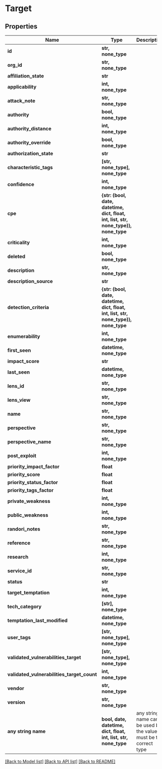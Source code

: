 # Target


## Properties
Name | Type | Description | Notes
------------ | ------------- | ------------- | -------------
**id** | **str, none_type** |  | 
**org_id** | **str, none_type** |  | 
**affiliation_state** | **str** |  | [optional] 
**applicability** | **int, none_type** |  | [optional] 
**attack_note** | **str, none_type** |  | [optional] 
**authority** | **bool, none_type** |  | [optional] 
**authority_distance** | **int, none_type** |  | [optional] 
**authority_override** | **bool, none_type** |  | [optional] 
**authorization_state** | **str** |  | [optional] 
**characteristic_tags** | **[str, none_type], none_type** |  | [optional] 
**confidence** | **int, none_type** |  | [optional] 
**cpe** | **{str: (bool, date, datetime, dict, float, int, list, str, none_type)}, none_type** |  | [optional] 
**criticality** | **int, none_type** |  | [optional] 
**deleted** | **bool, none_type** |  | [optional] 
**description** | **str, none_type** |  | [optional] 
**description_source** | **str** |  | [optional] 
**detection_criteria** | **{str: (bool, date, datetime, dict, float, int, list, str, none_type)}, none_type** |  | [optional] 
**enumerability** | **int, none_type** |  | [optional] 
**first_seen** | **datetime, none_type** |  | [optional] 
**impact_score** | **str** |  | [optional] 
**last_seen** | **datetime, none_type** |  | [optional] 
**lens_id** | **str, none_type** |  | [optional] 
**lens_view** | **str, none_type** |  | [optional] 
**name** | **str, none_type** |  | [optional] 
**perspective** | **str, none_type** |  | [optional] 
**perspective_name** | **str, none_type** |  | [optional] 
**post_exploit** | **int, none_type** |  | [optional] 
**priority_impact_factor** | **float** |  | [optional] 
**priority_score** | **float** |  | [optional] 
**priority_status_factor** | **float** |  | [optional] 
**priority_tags_factor** | **float** |  | [optional] 
**private_weakness** | **int, none_type** |  | [optional] 
**public_weakness** | **int, none_type** |  | [optional] 
**randori_notes** | **str, none_type** |  | [optional] 
**reference** | **str, none_type** |  | [optional] 
**research** | **int, none_type** |  | [optional] 
**service_id** | **str, none_type** |  | [optional] 
**status** | **str** |  | [optional] 
**target_temptation** | **int, none_type** |  | [optional] 
**tech_category** | **[str], none_type** |  | [optional] 
**temptation_last_modified** | **datetime, none_type** |  | [optional] 
**user_tags** | **[str, none_type], none_type** |  | [optional] 
**validated_vulnerabilities_target** | **[str, none_type], none_type** |  | [optional] 
**validated_vulnerabilities_target_count** | **int, none_type** |  | [optional] 
**vendor** | **str, none_type** |  | [optional] 
**version** | **str, none_type** |  | [optional] 
**any string name** | **bool, date, datetime, dict, float, int, list, str, none_type** | any string name can be used but the value must be the correct type | [optional]

[[Back to Model list]](../README.md#documentation-for-models) [[Back to API list]](../README.md#documentation-for-api-endpoints) [[Back to README]](../README.md)


